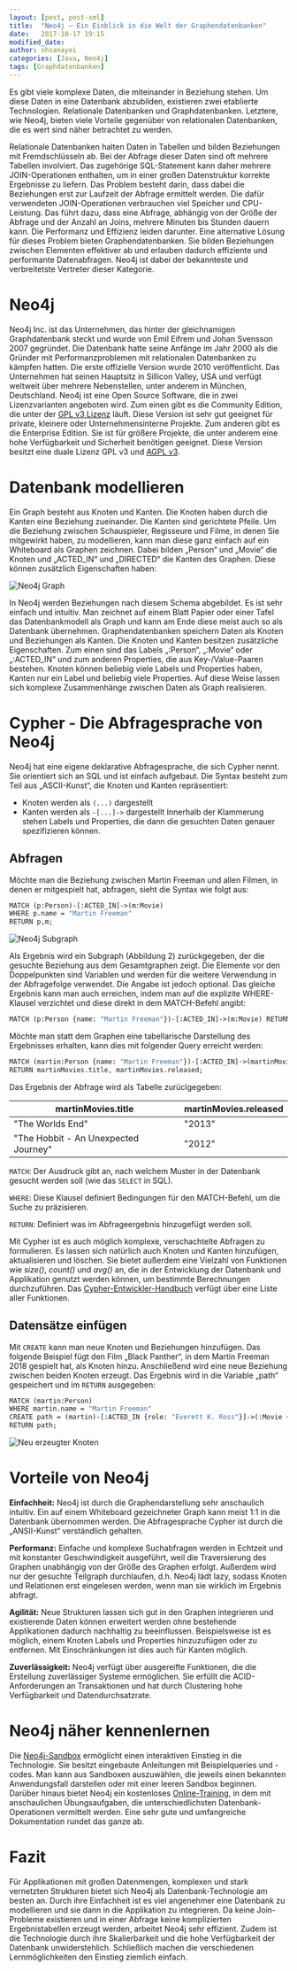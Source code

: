 ```yaml
---
layout: [post, post-xml]              
title:  "Neo4j – Ein Einblick in die Welt der Graphendatenbanken"        
date:   2017-10-17 19:15              
modified_date:                        
author: shsanayei                     
categories: [Java, Neo4j]             
tags: [Graphdatenbanken]
---
```

Es gibt viele komplexe Daten, die miteinander in Beziehung stehen. Um diese Daten in eine Datenbank abzubilden, existieren zwei etablierte Technologien. Relationale Datenbanken und Graphdatenbanken. Letztere, wie Neo4j, bieten viele Vorteile gegenüber von relationalen Datenbanken, die es wert sind näher betrachtet zu werden.

Relationale Datenbanken halten Daten in Tabellen und bilden Beziehungen mit Fremdschlüsseln ab. Bei der Abfrage dieser Daten sind oft mehrere Tabellen involviert. Das zugehörige SQL-Statement kann daher mehrere JOIN-Operationen enthalten, um in einer großen Datenstruktur korrekte Ergebnisse zu liefern. Das Problem besteht darin, dass dabei die Beziehungen erst zur Laufzeit der Abfrage ermittelt werden. Die dafür verwendeten JOIN-Operationen verbrauchen viel Speicher und CPU-Leistung. Das führt dazu, dass eine Abfrage, abhängig von der Größe der Abfrage und der Anzahl an Joins, mehrere Minuten bis Stunden dauern kann. Die Performanz und Effizienz leiden darunter. 
Eine alternative Lösung für dieses Problem bieten Graphendatenbanken. Sie bilden Beziehungen zwischen Elementen effektiver ab und erlauben dadurch effiziente und performante Datenabfragen. Neo4j ist dabei der bekannteste und verbreitetste Vertreter dieser Kategorie.

# Neo4j
Neo4j Inc. ist das Unternehmen, das hinter der gleichnamigen Graphdatenbank steckt und wurde von Emil Eifrem und Johan Svensson 2007 gegründet. Die Datenbank hatte seine Anfänge im Jahr 2000 als die Gründer mit Performanzproblemen mit relationalen Datenbanken zu kämpfen hatten. Die erste offizielle Version wurde 2010 veröffentlicht. Das Unternehmen hat seinen Hauptsitz in Sillicon Valley, USA und verfügt weltweit über mehrere Nebenstellen, unter anderem in München, Deutschland. 
Neo4j ist eine Open Source Software, die in zwei Lizenzvarianten angeboten wird. Zum einen gibt es die Community Edition, die unter der [GPL v3 Lizenz](http://www.gnu.org/licenses/quick-guide-gplv3.html) läuft. Diese Version ist sehr gut geeignet für private, kleinere oder Unternehmensinterne Projekte. Zum anderen gibt es die Enterprise Edition. Sie ist für größere Projekte, die unter anderem eine hohe Verfügbarkeit und Sicherheit benötigen geeignet. Diese Version besitzt eine duale Lizenz GPL v3 und [AGPL v3](https://www.gnu.org/licenses/agpl-3.0.en.html).

# Datenbank modellieren
Ein Graph besteht aus Knoten und Kanten. Die Knoten haben durch die Kanten eine Beziehung zueinander. Die Kanten sind gerichtete Pfeile. Um die Beziehung zwischen Schauspieler, Regisseure und Filme, in denen Sie mitgewirkt haben, zu modellieren, kann man diese ganz einfach auf ein Whiteboard als Graphen zeichnen. Dabei bilden „Person“ und „Movie“ die Knoten und „ACTED_IN“ und „DIRECTED“ die Kanten des Graphen. Diese können zusätzlich Eigenschaften haben:

![Neo4j Graph](/assets/images/posts/neo4j-ein-einblick-in-die-welt-der-graphendatenbanken/1-neo4j-graph.png)

In Neo4j werden Beziehungen nach diesem Schema abgebildet. Es ist sehr einfach und intuitiv. Man zeichnet auf einem Blatt Papier oder einer Tafel das Datenbankmodell als Graph und kann am Ende diese meist auch so als Datenbank übernehmen. 
Graphendatenbanken speichern Daten als Knoten und Beziehungen als Kanten. Die Knoten und Kanten besitzen zusätzliche Eigenschaften. Zum einen sind das Labels „:Person“,  „:Movie“ oder „:ACTED_IN“ und zum anderen Properties, die aus Key-/Value-Paaren bestehen. Knoten können beliebig viele Labels und Properties haben, Kanten nur ein Label und beliebig viele Properties. Auf diese Weise lassen sich komplexe Zusammenhänge zwischen Daten als Graph realisieren.

# Cypher - Die Abfragesprache von Neo4j

Neo4j hat eine eigene deklarative Abfragesprache, die sich Cypher nennt. Sie orientiert sich an SQL und ist einfach aufgebaut. Die Syntax besteht zum Teil aus „ASCII-Kunst“, die Knoten und Kanten repräsentiert: 
* Knoten werden als `(...)` dargestellt
* Kanten werden als `-[...]->` dargestellt
Innerhalb der Klammerung stehen Labels und Properties, die dann die gesuchten Daten genauer spezifizieren können.

## Abfragen
Möchte man die Beziehung zwischen Martin Freeman und allen Filmen, in denen er mitgespielt hat, abfragen, sieht die Syntax wie folgt aus:

```graphql
MATCH (p:Person)-[:ACTED_IN]->(m:Movie)
WHERE p.name = "Martin Freeman"
RETURN p,m;
```

![Neo4j Subgraph](/assets/images/posts/neo4j-ein-einblick-in-die-welt-der-graphendatenbanken/1-neo4j-graph.png)

Als Ergebnis wird ein Subgraph (Abbildung 2) zurückgegeben, der die gesuchte Beziehung aus dem Gesamtgraphen zeigt. Die Elemente vor den Doppelpunkten sind Variablen und werden für die weitere Verwendung in der Abfragefolge verwendet. Die Angabe ist jedoch optional. 
Das gleiche Ergebnis kann man auch erreichen, indem man auf die explizite WHERE-Klausel verzichtet und diese direkt in dem MATCH-Befehl angibt:

```graphql
MATCH (p:Person {name: "Martin Freeman"})-[:ACTED_IN]->(m:Movie) RETURN p,m;
```

Möchte man statt dem Graphen eine tabellarische Darstellung des Ergebnisses erhalten, kann dies mit folgender Query erreicht werden:

```graphql
MATCH (martin:Person {name: "Martin Freeman"})-[:ACTED_IN]->(martinMovies:Movie)
RETURN martinMovies.title, martinMovies.released;
```

Das Ergebnis der Abfrage wird als Tabelle zurüclgegeben:


martinMovies.title                   | martinMovies.released 
------------------------------------ | --------------------- 
"The Worlds End"                     | "2013"                
"The Hobbit - An Unexpected Journey" | "2012"                


`MATCH`: Der Ausdruck gibt an, nach welchem Muster in der Datenbank gesucht werden soll (wie das `SELECT` in SQL).

`WHERE`: Diese Klausel definiert Bedingungen für den MATCH-Befehl, um die Suche zu präzisieren.

`RETURN`: Definiert was im Abfrageergebnis hinzugefügt werden soll.

Mit Cypher ist es auch möglich komplexe, verschachtelte Abfragen zu formulieren. Es lassen sich natürlich auch Knoten und Kanten hinzufügen, aktualisieren und löschen. Sie bietet außerdem eine Vielzahl von Funktionen wie *size()*, *count()* und *avg()* an, die in der Entwicklung der Datenbank und Applikation genutzt werden können, um bestimmte Berechnungen durchzuführen. Das [Cypher-Entwickler-Handbuch](https://neo4j.com/docs/developer-manual/current/cypher/functions/) verfügt über eine Liste aller Funktionen.

## Datensätze einfügen

Mit `CREATE` kann man neue Knoten und Beziehungen hinzufügen. Das folgende Beispiel fügt den Film „Black Panther“, in dem Martin Freeman 2018 gespielt hat, als Knoten hinzu. Anschließend wird eine neue Beziehung zwischen beiden Knoten erzeugt. Das Ergebnis wird in die Variable „path“ gespeichert und im `RETURN` ausgegeben:

```graphql
MATCH (martin:Person)
WHERE martin.name = "Martin Freeman"
CREATE path = (martin)-[:ACTED_IN {role: "Everett K. Ross"}]->(:Movie {title: "Black Panther", released: 2018})
RETURN path;
```

![Neu erzeugter Knoten](/assets/images/posts/neo4j-ein-einblick-in-die-welt-der-graphendatenbanken/1-neo4j-graph.png)

# Vorteile von Neo4j
**Einfachheit:** Neo4j ist durch die Graphendarstellung sehr anschaulich intuitiv. Ein auf einem Whiteboard gezeichneter Graph kann meist 1:1 in die Datenbank übernommen werden. Die Abfragesprache Cypher ist durch die „ANSII-Kunst“ verständlich gehalten. 

**Performanz:** Einfache und komplexe Suchabfragen werden in Echtzeit und mit konstanter Geschwindigkeit ausgeführt, weil die Traversierung des Graphen unabhängig von der Größe des Graphen erfolgt. Außerdem wird nur der gesuchte Teilgraph durchlaufen, d.h. Neo4j lädt lazy, sodass Knoten und Relationen erst eingelesen werden, wenn man sie wirklich im Ergebnis abfragt.

**Agilität:** Neue Strukturen lassen sich gut in den Graphen integrieren und existierende Daten können erweitert werden ohne bestehende Applikationen dadurch nachhaltig zu beeinflussen. Beispielsweise ist es möglich, einem Knoten Labels und Properties hinzuzufügen oder zu entfernen. Mit Einschränkungen ist dies auch für Kanten möglich. 

**Zuverlässigkeit:** Neo4j verfügt über ausgereifte Funktionen, die die Erstellung zuverlässiger Systeme ermöglichen. Sie erfüllt die ACID-Anforderungen an Transaktionen und hat durch Clustering hohe Verfügbarkeit und Datendurchsatzrate.

# Neo4j näher kennenlernen
Die [Neo4j-Sandbox](https://neo4j.com/sandbox-v2/) ermöglicht einen interaktiven Einstieg in die Technologie. Sie besitzt eingebaute Anleitungen mit Beispielqueries und -codes. Man kann aus Sandboxen auszuwählen, die jeweils einen bekannten Anwendungsfall darstellen oder mit einer leeren Sandbox beginnen. Darüber hinaus bietet Neo4j ein kostenloses [Online-Training](https://neo4j.com/graphacademy/online-training/), in dem mit anschaulichen Übungsaufgaben, die unterschiedlichsten Datenbank-Operationen vermittelt werden. Eine sehr gute und umfangreiche Dokumentation rundet das ganze ab.

# Fazit
Für Applikationen mit großen Datenmengen, komplexen und stark vernetzten Strukturen bietet sich Neo4j als Datenbank-Technologie am besten an. Durch ihre Einfachheit ist es viel angenehmer eine Datenbank zu modellieren und sie dann in die Applikation zu integrieren. Da keine Join-Probleme existieren und in einer Abfrage keine komplizierten Ergebnistabellen erzeugt werden, arbeitet Neo4j sehr effizient. Zudem ist die Technologie durch ihre Skalierbarkeit und die hohe Verfügbarkeit der Datenbank unwiderstehlich. Schließlich machen die verschiedenen Lernmöglichkeiten den Einstieg ziemlich einfach.